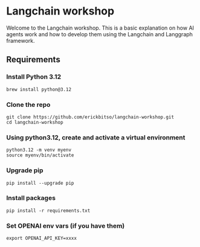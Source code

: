 # Langchain workshop

Welcome to the Langchain workshop. This is a basic explanation on how AI agents work and how to develop them using the Langchain and Langgraph framework.

## Requirements

### Install Python 3.12
```
brew install python@3.12
```

### Clone the repo
```
git clone https://github.com/erickbitso/langchain-workshop.git
cd langchain-workshop
```

### Using python3.12, create and activate a virtual environment
```
python3.12 -m venv myenv 
source myenv/bin/activate
```

### Upgrade pip
```
pip install --upgrade pip
```

### Install packages
```
pip install -r requirements.txt
```

### Set OPENAI env vars (if you have them)
```
export OPENAI_API_KEY=xxxx
```

